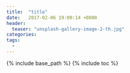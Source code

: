 ```yaml
---
title:  "title"
date:   2017-02-06 19:00:14 +0800
header:
  teaser: "unsplash-gallery-image-2-th.jpg"
categories: 
tags:
  - 
---
```

{% include base_path %}
{% include toc %}
